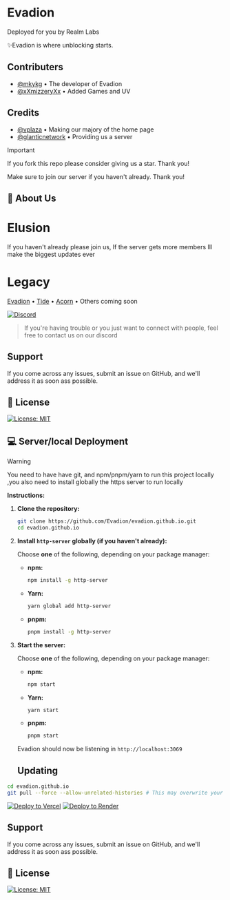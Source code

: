 
# Evadion
Deployed for you by Realm Labs

✨Evadion is where unblocking starts.
## Contributers

- [@mkykg](https://www.github.com/mkykg) • The developer of Evadion
- [@xXmizzeryXx](https://www.github.com/xXmizzeryXx) • Added Games and UV




## Credits

- [@vplaza](https://vplaza.org/) • Making our majory of the home page
- [@glanticnetwork](https://galacticnetwork.org/) • Providing us a server
  
> [!IMPORTANT]
> If you fork this repo please consider giving us a star. Thank you!
> 
> Make sure to join our server if you haven't already. Thank you!

## 🚀 About Us

# Elusion
If you haven't already please join us, If the server gets more members Ill make the biggest updates ever
# **Legacy**
[Evadion](https://evadion.pages.dev) • [Tide](https://tide-tau.vercel.app) • [Acorn](https://the-acornz.github.io/) • Others coming soon

[![Discord](https://img.shields.io/badge/Discord-7289DA?style=for-the-badge&logo=discord&logoColor=white)](https://discord.gg/XvdfwjjEyG)
> If you're having trouble or you just want to connect with people, feel free to contact us on our discord

  
## Support
If you come across any issues, submit an issue on GitHub, and we'll address it as soon ass possible. 
## 📜 License

[![License: MIT](https://img.shields.io/badge/License-MIT-yellow.svg)](https://opensource.org/licenses/MIT)


## 💻 Server/local Deployment

> [!WARNING]
> You need to have have git, and npm/pnpm/yarn to run this project locally
> ,you also need to install globally the https server to run locally

**Instructions:**

1.  **Clone the repository:**

    ```bash
    git clone https://github.com/Evadion/evadion.github.io.git
    cd evadion.github.io
    ```

2.  **Install `http-server` globally (if you haven't already):**

    Choose **one** of the following, depending on your package manager:

    *   **npm:**

        ```bash
        npm install -g http-server
        ```

    *   **Yarn:**

        ```bash
        yarn global add http-server
        ```

    *   **pnpm:**

        ```bash
        pnpm install -g http-server
        ```

3.  **Start the server:**

    Choose **one** of the following, depending on your package manager:

    *   **npm:**

        ```bash
        npm start
        ```

    *   **Yarn:**

        ```bash
        yarn start
        ```

    *   **pnpm:**

        ```bash
        pnpm start
        ```

    Evadion should now be listening in `http://localhost:3069`
    ## Updating

```bash
cd evadion.github.io
git pull --force --allow-unrelated-histories # This may overwrite your local changes 
```
[![Deploy to Vercel](https://binbashbanana.github.io/deploy-buttons/buttons/remade/vercel.svg)](https://vercel.com/new/clone?repository-url=https://github.com/{user}/{evadion.github.io})
[![Deploy to Render](https://binbashbanana.github.io/deploy-buttons/buttons/remade/render.svg)](https://render.com/deploy?repo=https://github.com/gustambolopez/evadion.github.io)

## Support
If you come across any issues, submit an issue on GitHub, and we'll address it as soon ass possible. 


## 📜 License

[![License: MIT](https://img.shields.io/badge/License-MIT-yellow.svg)](https://opensource.org/licenses/MIT)
